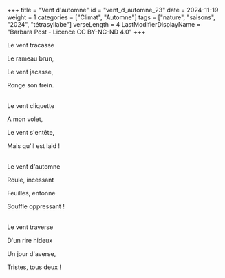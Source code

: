 +++
title = "Vent d'automne"
id = "vent_d_automne_23"
date = 2024-11-19
weight = 1
categories = ["Climat", "Automne"]
tags = ["nature", "saisons", "2024", "tétrasyllabe"]
verseLength = 4
LastModifierDisplayName = "Barbara Post - Licence CC BY-NC-ND 4.0"
+++

Le vent tracasse

Le rameau brun,

Le vent jacasse,

Ronge son frein.

 \
Le vent cliquette

A mon volet,

Le vent s'entête,

Mais qu'il est laid !

 \
Le vent d'automne

Roule, incessant

Feuilles, entonne

Souffle oppressant !

 \
Le vent traverse

D'un rire hideux

Un jour d'averse,

Tristes, tous deux !
